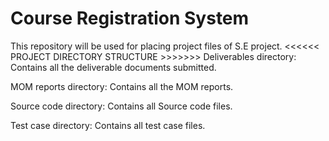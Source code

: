# Course Registration System
This repository will be used for placing project files of S.E project.
<<<<<< PROJECT DIRECTORY STRUCTURE >>>>>>> 
Deliverables directory:
Contains all the deliverable documents submitted.

MOM reports directory:
Contains all the MOM reports.

Source code directory:
Contains all Source code files.

Test case directory:
Contains all test case files.

